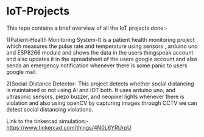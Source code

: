 # IoT-Projects

This repo contains a brief overview of all the IoT projects done:-

1)Patient-Health Monitoring System-It is a patient health monitoring project which measures the pulse rate and temperature using sensors , arduino uno and ESP8266 module and shows the data in the users thingspeak account and also updates it in the spreadsheet of the users google account and also sends an emergency notification whenever there is some panic to users google mail.

2)Social-Distance Detector- This project detects whether social distancing is maintained or not using AI and IOT both. It uses arduino uno, and ultrasonic sensors, piezo buzzer, and neopixel lights whenever there is violation and also using openCV by capturing images through CCTV we can detect social distancing violations.

Link to the tinkercad simulation:- https://www.tinkercad.com/things/4N0L6YRUrpU
